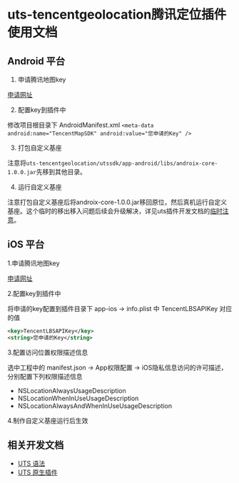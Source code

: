 # uts-tencentgeolocation腾讯定位插件使用文档

## Android 平台

1. 申请腾讯地图key

[申请网址](https://lbs.qq.com/mobile/androidMapSDK/developerGuide/getKey)

2. 配置key到插件中

修改项目根目录下 AndroidManifest.xml
`<meta-data android:name="TencentMapSDK" android:value="您申请的Key" />`

3. 打包自定义基座

注意将`uts-tencentgeolocation/utssdk/app-android/libs/androix-core-1.0.0.jar`先移到其他目录。

4. 运行自定义基座

注意打包自定义基座后将androix-core-1.0.0.jar移回原位，然后真机运行自定义基座。这个临时的移出移入问题后续会升级解决，详见uts插件开发文档的[临时注意](https://uniapp.dcloud.net.cn/plugin/uts-plugin.html#tempnotice)。

## iOS 平台

1.申请腾讯地图key

[申请网址](https://lbs.qq.com/mobile/androidMapSDK/developerGuide/getKey)

2.配置key到插件中

将申请的key配置到插件目录下 app-ios -> info.plist 中 TencentLBSAPIKey 对应的值

```xml
<key>TencentLBSAPIKey</key>
<string>您申请的Key</string>
```

3.配置访问位置权限描述信息

选中工程中的 manifest.json -> App权限配置 -> iOS隐私信息访问的许可描述，分别配置下列权限描述信息

- NSLocationAlwaysUsageDescription
- NSLocationWhenInUseUsageDescription
- NSLocationAlwaysAndWhenInUseUsageDescription

4.制作自定义基座运行后生效

## 相关开发文档

- [UTS 语法](https://uniapp.dcloud.net.cn/tutorial/syntax-uts.html)
- [UTS 原生插件](https://uniapp.dcloud.net.cn/plugin/uts-plugin.html)